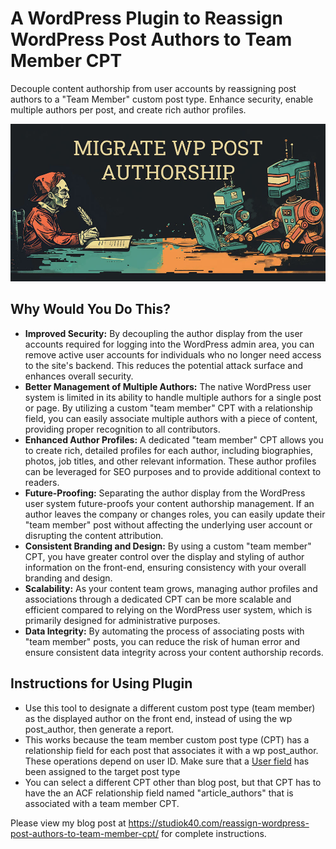 
# A WordPress Plugin to Reassign WordPress Post Authors to Team Member CPT
Decouple content authorship from user accounts by reassigning post authors to a "Team Member" custom post type. Enhance security, enable multiple authors per post, and create rich author profiles.

![featured image for the Reassign WP Authors Plugin](/images/author-migration-plugin-featured-image-with-title.jpg)

## Why Would You Do This?

* <strong>Improved Security:</strong> By decoupling the author display from the user accounts required for logging into the WordPress admin area, you can remove active user accounts for individuals who no longer need access to the site's backend. This reduces the potential attack surface and enhances overall security.
* <strong>Better Management of Multiple Authors:</strong> The native WordPress user system is limited in its ability to handle multiple authors for a single post or page. By utilizing a custom "team member" CPT with a relationship field, you can easily associate multiple authors with a piece of content, providing proper recognition to all contributors.
* <strong>Enhanced Author Profiles:</strong> A dedicated "team member" CPT allows you to create rich, detailed profiles for each author, including biographies, photos, job titles, and other relevant information. These author profiles can be leveraged for SEO purposes and to provide additional context to readers.
* <strong>Future-Proofing:</strong> Separating the author display from the WordPress user system future-proofs your content authorship management. If an author leaves the company or changes roles, you can easily update their "team member" post without affecting the underlying user account or disrupting the content attribution.
* <strong>Consistent Branding and Design:</strong> By using a custom "team member" CPT, you have greater control over the display and styling of author information on the front-end, ensuring consistency with your overall branding and design.
* <strong>Scalability:</strong> As your content team grows, managing author profiles and associations through a dedicated CPT can be more scalable and efficient compared to relying on the WordPress user system, which is primarily designed for administrative purposes.
* <strong>Data Integrity:</strong> By automating the process of associating posts with "team member" posts, you can reduce the risk of human error and ensure consistent data integrity across your content authorship records.

## Instructions for Using Plugin
* Use this tool to designate a different custom post type (team member) as the displayed author on the front end, instead of using the wp post_author, then generate a report.
* This works because the team member custom post type (CPT) has a relationship field for each post that associates it with a wp post_author. These operations depend on user ID. Make sure that a <a href="https://www.advancedcustomfields.com/resources/user/">User field</a> has been assigned to the target post type
* You can select a different CPT other than blog post, but that CPT has to have the an ACF relationship field named "article_authors" that is associated with a team member CPT.

Please view my blog post at https://studiok40.com/reassign-wordpress-post-authors-to-team-member-cpt/ for complete instructions. 
